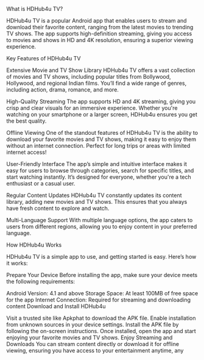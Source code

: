 
What is HDHub4u TV?

HDHub4u TV is a popular Android app that enables users to stream and download their favorite content, ranging from the latest movies to trending TV shows. The app supports high-definition streaming, giving you access to movies and shows in HD and 4K resolution, ensuring a superior viewing experience.

Key Features of HDHub4u TV

Extensive Movie and TV Show Library HDHub4u TV offers a vast collection of movies and TV shows, including popular titles from Bollywood, Hollywood, and regional Indian films. You’ll find a wide range of genres, including action, drama, romance, and more.

High-Quality Streaming The app supports HD and 4K streaming, giving you crisp and clear visuals for an immersive experience. Whether you're watching on your smartphone or a larger screen, HDHub4u ensures you get the best quality.

Offline Viewing One of the standout features of HDHub4u TV is the ability to download your favorite movies and TV shows, making it easy to enjoy them without an internet connection. Perfect for long trips or areas with limited internet access!

User-Friendly Interface The app’s simple and intuitive interface makes it easy for users to browse through categories, search for specific titles, and start watching instantly. It’s designed for everyone, whether you're a tech enthusiast or a casual user.

Regular Content Updates HDHub4u TV constantly updates its content library, adding new movies and TV shows. This ensures that you always have fresh content to explore and watch.

Multi-Language Support With multiple language options, the app caters to users from different regions, allowing you to enjoy content in your preferred language.

How HDHub4u Works

HDHub4u TV is a simple app to use, and getting started is easy. Here’s how it works:

Prepare Your Device Before installing the app, make sure your device meets the following requirements:

Android Version: 4.1 and above
Storage Space: At least 100MB of free space for the app
Internet Connection: Required for streaming and downloading content
Download and Install HDHub4u

Visit a trusted site like Apkphat to download the APK file.
Enable installation from unknown sources in your device settings.
Install the APK file by following the on-screen instructions.
Once installed, open the app and start enjoying your favorite movies and TV shows.
Enjoy Streaming and Downloads You can stream content directly or download it for offline viewing, ensuring you have access to your entertainment anytime, any

